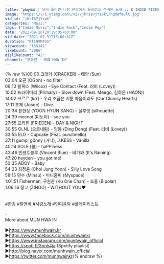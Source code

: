 ```yaml
---
title: "𝒑𝒍𝒂𝒚𝒍𝒊𝒔𝒕 | 날씨 풀리면 너랑 한강에서 들으려고 준비한 노래 :: K-INDIE PICKS ::"
image: "https:\/\/i.ytimg.com\/vi\/jhrI87jYspk\/hqdefault.jpg"
vid_id: "jhrI87jYspk"
categories: "Music"
tags: ["Indie Music","Indie Rock","Indie Pop"]
date: "2021-09-26T20:19:05+03:00"
vid_date: "2021-07-31T13:00:31Z"
duration: "PT1H9M45S"
viewcount: "155141"
likeCount: "2986"
dislikeCount: "42"
channel: "문화인 - MUN HWA IN"
---
```

{% raw %}00:00 크래커 (CRACKER) - 태양 (Sun)<br />03:04 오곤 (OGon) - no filter<br />06:13 윌콕스 (Wilcox) - Eye Contact (Feat. 러비 (Lovey))<br />10:02 프라이머리 (Primary) - Slow down (Feat. Meego, 김하온 (HAON))<br />14:02 크르르 (krr) - 우리 조금은 서툰 마음이라도 (Our Clumsy Hearts)<br />17:11 조제 (Josee) - Dive<br />20:34 윤현상 (YOON HYUN SANG) - 실루엣 (silhouette)<br />24:39 meenoi (미노이) - see you<br />27:55 프리든 (FR:EDEN) - DAY &amp; NIGHT<br />30:55 OLNL (오르내림) - 딩동 (Ding Dong) (Feat. 러비 (Lovey))<br />33:55 ELO - Cupcake (Feat. punchnello)<br />37:11 gump, g0nny (거니), J.KESS - Vanilla<br />40:14 SOLE (쏠) - haPPiness<br />43:46 빈센트블루 (Vincent Blue) - 비가와 (It's Raining)<br />47:20 heyden - you got me!<br />50:35 ADOY - Baby<br />54:33 최정윤 (Choi Jung Yoon) - Silly Love Song<br />58:15 민수 (Minsu) - 미니홈피 (Myspace)<br />1:01:51 Fisherman, 구원찬 (Ku One Chan) - 조울 (Bipolar)<br />1:06:16 징고 (ZINGO) - WITHOUT YOU♥<br /><br /><br />#한강 #알앤비 #사랑노래 #인디음악 #플레이리스트<br /><br />-<br />More about MUN HWA IN<br /><br />▶<a rel="nofollow" target="blank" href="https://www.munhwain.kr">https://www.munhwain.kr</a><br />▶<a rel="nofollow" target="blank" href="https://www.facebook.com/munhwainkr">https://www.facebook.com/munhwainkr</a><br />▶<a rel="nofollow" target="blank" href="https://www.instagram.com/munhwain_official">https://www.instagram.com/munhwain_official</a><br />▶<a rel="nofollow" target="blank" href="https://spoti.fi/3oph4ja">https://spoti.fi/3oph4ja</a> (Spotify playlist)<br />▶<a rel="nofollow" target="blank" href="http://blog.naver.com/munhwain_official">http://blog.naver.com/munhwain_official</a><br />▶<a rel="nofollow" target="blank" href="https://twitter.com/munhwainkr">https://twitter.com/munhwainkr</a>{% endraw %}

